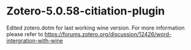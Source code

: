 # Zotero-5.0.58-citiation-plugin
Edited zotero.dotm for last working wine version.
For more information please refer to
https://forums.zotero.org/discussion/12426/word-intergration-with-wine
